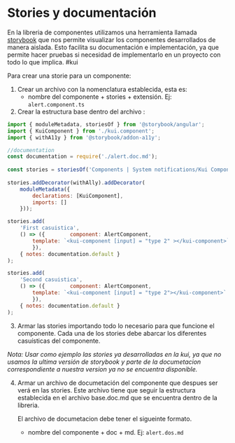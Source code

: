 # Stories y documentación

En la libreria de componentes utilizamos una herramienta llamada [storybook](https://storybook.js.org) que nos permite visualizar los componentes desarrollados de manera aislada. Esto facilita su documentación e implementación, ya que permite hacer pruebas si necesidad de implementarlo en un proyecto con todo lo que implica. #kui

Para crear una storie para un componente:

1. Crear un archivo con la nomenclatura establecida, esta es: 
   - nombre del componente + stories + extensión. Ej: `alert.component.ts`
2. Crear la estructura base dentro del archivo :
```js
import { moduleMetadata, storiesOf } from '@storybook/angular';   
import { KuiComponent } from './kui.component';  
import { withA11y } from '@storybook/addon-a11y';

//documentation
const documentation = require('./alert.doc.md');  
  
const stories = storiesOf('Components | System notifications/Kui Component', module);  
  
stories.addDecorator(withAlly).addDecorator(  
    moduleMetadata({  
        declarations: [KuiComponent],  
        imports: []  
    }));

stories.add(  
    'First casuistica',  
    () => ({        component: AlertComponent,  
        template: `<kui-component [input] = "type 2" ></kui-component>`    
        }),  
    { notes: documentation.default }  
);

stories.add(  
    'Second casuistica',  
    () => ({        component: AlertComponent,  
        template: `<kui-component [input] = "type 2"></kui-component>`    
        }),  
    { notes: documentation.default }  
);
```

3. Armar las stories importando todo lo necesario para que funcione el componente. Cada una de los stories debe abarcar los diferentes casuísticas del componente.

_Nota: Usar como ejemplo las stories ya desarrolladas en la kui, ya que no usamos la ultima versión de storybook y parte de la documetacion correspondiente a nuestra version ya no se encuentra disponible._

4. Armar un archivo de documetación del componente que despues ser verá en las stories. Este archivo tiene que seguir la estructura establecida en el archivo base.doc.md que se encuentra dentro de la libreria.
   
   El archivo de documetacion debe tener el sigueinte formato.
   - nombre del componente + doc + md. Ej: `alert.dos.md`